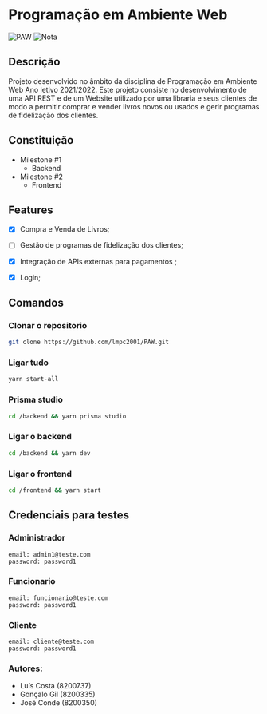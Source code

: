 # Programação em Ambiente Web

![PAW](https://img.shields.io/badge/Faculdade-PAW-orange)
![Nota](https://img.shields.io/badge/Nota%20final-X-orange)

## Descrição
Projeto desenvolvido no âmbito da disciplina de Programação em Ambiente Web
Ano letivo 2021/2022.
Este projeto consiste no desenvolvimento de uma API REST e de um Website utilizado por uma libraria e seus clientes de modo a permitir comprar e vender livros novos ou usados e gerir programas de fidelização dos clientes.

## Constituição
- Milestone #1
  - Backend 
- Milestone #2
  - Frontend

## Features
- [x] Compra e Venda de Livros;
- [ ] Gestão de programas de fidelização dos clientes;
- [x] Integração de APIs externas para pagamentos ;
- [x] Login;


## Comandos
### Clonar o repositorio

``` bash
git clone https://github.com/lmpc2001/PAW.git
```

### Ligar tudo

```bash
yarn start-all
```

### Prisma studio

``` bash
cd /backend && yarn prisma studio
```

### Ligar o backend

```bash
cd /backend && yarn dev
```

### Ligar o frontend

``` bash
cd /frontend && yarn start
```


## Credenciais para testes

### Administrador

```
email: admin1@teste.com
password: password1
```
### Funcionario

```
email: funcionario@teste.com
password: password1
```
### Cliente

```
email: cliente@teste.com
password: password1
```

### Autores:

- Luís Costa (8200737)
- Gonçalo Gil (8200335)
- José Conde (8200350)
